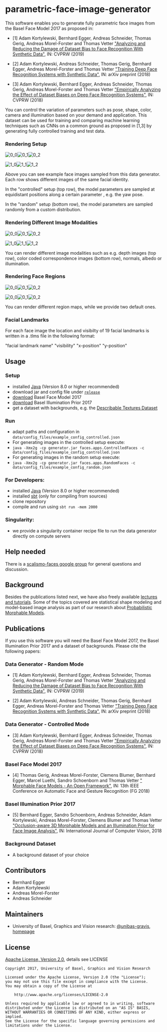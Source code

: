 parametric-face-image-generator
===============================

This software enables you to generate fully parametric face images from the Basel Face Model 2017 as proposed in:

- [1] Adam Kortylewski, Bernhard Egger, Andreas Schneider, Thomas Gerig, Andreas Morel-Forster and Thomas Vetter 
["Analyzing and Reducing the Damage of Dataset Bias to Face Recognition With Synthetic Data"](http://openaccess.thecvf.com/content_CVPRW_2019/papers/BEFA/Kortylewski_Analyzing_and_Reducing_the_Damage_of_Dataset_Bias_to_Face_CVPRW_2019_paper.pdf), 
IN: CVPRW (2019)

- [2] Adam Kortylewski, Andreas Schneider, Thomas Gerig, Bernhard Egger, Andreas Morel-Forster and Thomas Vetter 
["Training Deep Face Recognition Systems with Synthetic Data"](https://arxiv.org/abs/1802.05891), 
IN: arXiv preprint (2018)

- [3] Adam Kortylewski, Bernhard Egger, Andreas Schneider, Thomas Gerig, Andreas Morel-Forster and Thomas Vetter 
["Empirically Analyzing the Effect of Dataset Biases on Deep Face Recognition Systems"](http://openaccess.thecvf.com/content_cvpr_2018_workshops/papers/w41/Kortylewski_Empirically_Analyzing_the_CVPR_2018_paper.pdf), 
IN: CVPRW (2018)

You can control the variation of parameters such as pose, shape, color, camera and illumination based on your demand and application.
This dataset can be used for training and comparing machine learning techniques such as CNNs on a common ground as proposed in [1,3] by generating fully controlled training and test data.

### Rendering Setup

![0_0](data/example_images/0_0.png)![0_1](data/example_images/0_1.png)![0_2](data/example_images/0_2.png)
 
![1_0](data/example_images/1_0.png)![1_1](data/example_images/1_1.png)![1_2](data/example_images/1_2.png)
 
Above you can see example face images sampled from this data generator. Each row shows different images of the same facial identity.

In the "controlled" setup (top row), the model parameters are sampled at equidistant positions along a certain parameter , e.g. the yaw pose.

In the "random" setup (bottom row), the model parameters are sampled randomly from a custom distribution.

### Rendering Different Image Modalities

![0_0](data/example_images/0_1_depth.png)![0_1](data/example_images/0_2_depth.png)![0_2](data/example_images/0_3_depth.png)

![1_0](data/example_images/0_1_correspondence.png)![1_1](data/example_images/0_2_correspondence.png)![1_2](data/example_images/0_3_correspondence.png)

You can render different image modalities such as e.g. depth images (top row), color coded correspondence images (bottom row), normals, albedo or illumination.

### Rendering Face Regions

![0_0](data/example_images/0_1_region_mask.png)![0_1](data/example_images/0_2_region_mask.png)![0_2](data/example_images/0_3_region_mask.png)

![0_0](data/example_images/0_1_region_mask_bfm09.png)![0_1](data/example_images/0_2_region_mask_bfm09.png)![0_2](data/example_images/0_3_region_mask_bfm09.png)


You can render different region maps, while we provide two default ones.


### Facial Landmarks

For each face image the location and visibilty of 19 facial landmarks is written in a .tlms file in the following format:

"facial landmark name" "visibility" "x-position" "y-position"   
 
Usage
-----

### Setup
- installed [Java](http://www.oracle.com/technetwork/java/javase/downloads/index.html) (Version 8.0 or higher recommended)
- download jar and config file under [`release`](https://github.com/unibas-gravis/parametric-face-image-generator/releases)
- [download](http://gravis.dmi.unibas.ch/PMM/) Basel Face Model 2017
- [download](http://gravis.dmi.unibas.ch/PMM/)  Basel Illumination Prior 2017
- get a dataset with backgrounds, e.g. the [Describable Textures Dataset](http://www.robots.ox.ac.uk/~vgg/data/dtd/)

### Run
- adapt paths and configuration in `data/config_files/example_config_controlled.json`
- For generating images in the controlled setup execute:
 - `java -Xmx2g -cp generator.jar faces.apps.ControlledFaces -c data/config_files/example_config_controlled.json`
- For generating images in the random setup execute:
 - `java -Xmx2g -cp generator.jar faces.apps.RandomFaces -c data/config_files/example_config_random.json`

### For Developers:
- installed [Java](http://www.oracle.com/technetwork/java/javase/downloads/index.html) (Version 8.0 or higher recommended)
- installed [sbt](http://www.scala-sbt.org/release/tutorial/Setup.html) (only for compiling from sources)
- clone repository
- compile and run using `sbt run -mem 2000`

### Singularity:
- we provide a singularity container recipe file to run the data generator directly on compute servers

Help needed
-----------
There is a [scalismo-faces google group](https://groups.google.com/forum/#!forum/scalismo-faces) for general questions and discussion.

Background
----------
Besides the publications listed next, we have also freely available [lectures and tutorials](http://gravis.dmi.unibas.ch/PMM/lectures/overview/). Some of the topics covered are statistical shape modeling and model-based image analysis as part of our research about [Probabilistic Morphable Models](http://gravis.dmi.unibas.ch/PMM/).

Publications
------------
If you use this software you will need the Basel Face Model 2017, the Basel Illumination Prior 2017 and a dataset of backgrounds. Please cite the following papers:

### Data Generator - Random Mode
- [1] Adam Kortylewski, Bernhard Egger, Andreas Schneider, Thomas Gerig, Andreas Morel-Forster and Thomas Vetter 
["Analyzing and Reducing the Damage of Dataset Bias to Face Recognition With Synthetic Data"](http://openaccess.thecvf.com/content_CVPRW_2019/papers/BEFA/Kortylewski_Analyzing_and_Reducing_the_Damage_of_Dataset_Bias_to_Face_CVPRW_2019_paper.pdf), 
IN: CVPRW (2019)

- [2] Adam Kortylewski, Andreas Schneider, Thomas Gerig, Bernhard Egger, Andreas Morel-Forster and Thomas Vetter 
["Training Deep Face Recognition Systems with Synthetic Data"](https://arxiv.org/abs/1802.05891), 
IN: arXiv preprint (2018)

### Data Generator - Controlled Mode
- [3] Adam Kortylewski, Bernhard Egger, Andreas Schneider, Thomas Gerig, Andreas Morel-Forster and Thomas Vetter 
["Empirically Analyzing the Effect of Dataset Biases on Deep Face Recognition Systems"](http://openaccess.thecvf.com/content_cvpr_2018_workshops/papers/w41/Kortylewski_Empirically_Analyzing_the_CVPR_2018_paper.pdf), 
IN: CVPRW (2018)

### Basel Face Model 2017
- [4] Thomas Gerig, Andreas Morel-Forster, Clemens Blumer, Bernhard Egger, Marcel Luethi, Sandro Schoenborn and Thomas Vetter 
[" Morphable Face Models - An Open Framework"](https://arxiv.org/abs/1709.08398), 
IN: 13th IEEE Conference on Automatic Face and Gesture Recognition (FG 2018) 

### Basel Illumination Prior 2017
- [5] Bernhard Egger, Sandro Schoenborn, Andreas Schneider, Adam Kortylewski, Andreas Morel-Forster, Clemens Blumer and Thomas Vetter 
["Occlusion-aware 3D Morphable Models and an Illumination Prior for Face Image Analysis"](http://gravis.dmi.unibas.ch/publications/2018/2018_Egger_IJCV.pdf),
IN: International Journal of Computer Vision, 2018 

### Background Dataset
- A background dataset of your choice

Contributors
------------

- Bernhard Egger
- Adam Kortylewski
- Andreas Morel-Forster
- Andreas Schneider

Maintainers
-----------

- University of Basel, Graphics and Vision research: [@unibas-gravis](https://github.com/unibas-gravis), [homepage](http://gravis.cs.unibas.ch)


License
-------

[Apache License, Version 2.0](https://www.apache.org/licenses/LICENSE-2.0), details see LICENSE

    Copyright 2017, University of Basel, Graphics and Vision Research

    Licensed under the Apache License, Version 2.0 (the "License");
    you may not use this file except in compliance with the License.
    You may obtain a copy of the License at

        http://www.apache.org/licenses/LICENSE-2.0

    Unless required by applicable law or agreed to in writing, software
    distributed under the License is distributed on an "AS IS" BASIS,
    WITHOUT WARRANTIES OR CONDITIONS OF ANY KIND, either express or implied.
    See the License for the specific language governing permissions and
    limitations under the License.

